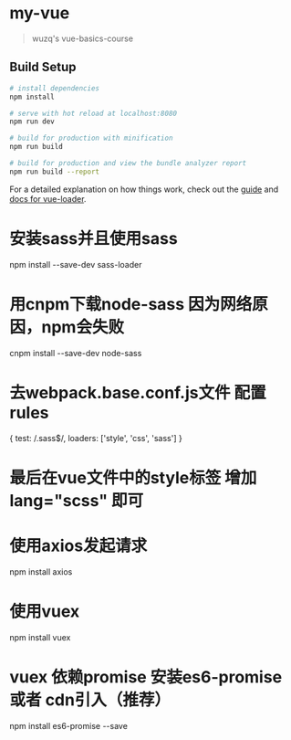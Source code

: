 # my-vue

> wuzq's vue-basics-course

## Build Setup

``` bash
# install dependencies
npm install

# serve with hot reload at localhost:8080
npm run dev

# build for production with minification
npm run build

# build for production and view the bundle analyzer report
npm run build --report
```

For a detailed explanation on how things work, check out the [guide](http://vuejs-templates.github.io/webpack/) and [docs for vue-loader](http://vuejs.github.io/vue-loader).


# 安装sass并且使用sass
npm install --save-dev sass-loader
# 用cnpm下载node-sass 因为网络原因，npm会失败
cnpm install --save-dev node-sass
# 去webpack.base.conf.js文件 配置rules
{
  test: /\.sass$/,
  loaders: ['style', 'css', 'sass']
}
# 最后在vue文件中的style标签 增加 lang="scss" 即可

# 使用axios发起请求
npm install axios

# 使用vuex
npm install vuex
# vuex 依赖promise  安装es6-promise 或者 cdn引入（推荐）
npm install es6-promise --save
<script src="https://cdn.jsdelivr.net/npm/es6-promise@4/dist/es6-promise.auto.js"></script>

